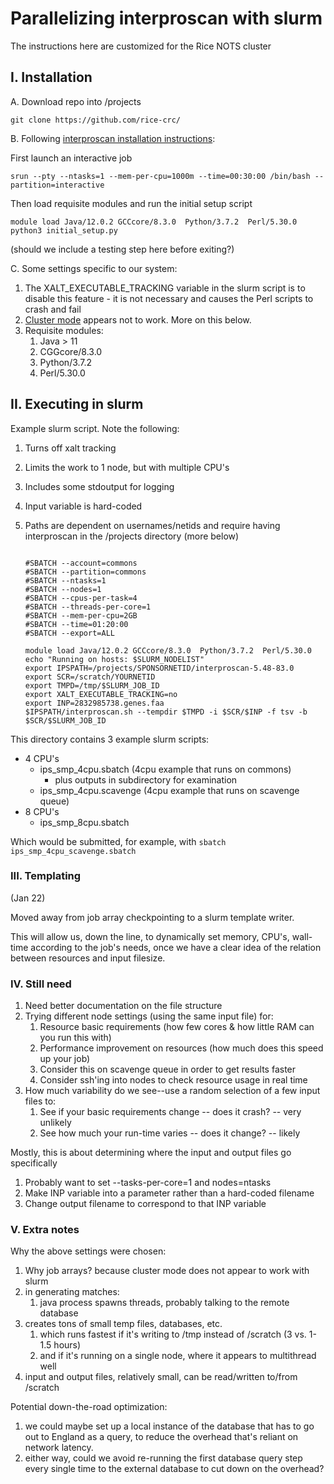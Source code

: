 # Parallelizing interproscan with slurm

The instructions here are customized for the Rice NOTS cluster

## I. Installation

A. Download repo into /projects

    git clone https://github.com/rice-crc/
    
B. Following [interproscan installation instructions](https://interproscan-docs.readthedocs.io/en/latest/UserDocs.html?highlight=initial_setup.py):

First launch an interactive job

    srun --pty --ntasks=1 --mem-per-cpu=1000m --time=00:30:00 /bin/bash --partition=interactive
    
Then load requisite modules and run the initial setup script

    module load Java/12.0.2 GCCcore/8.3.0  Python/3.7.2  Perl/5.30.0 
    python3 initial_setup.py    

(should we include a testing step here before exiting?)

C. Some settings specific to our system:

1. The XALT_EXECUTABLE_TRACKING variable in the slurm script is to disable this feature - it is not necessary and causes the Perl scripts to crash and fail
1. [Cluster mode](https://interproscan-docs.readthedocs.io/en/latest/ImprovingPerformance.html?highlight=cluster%20mode#running-interproscan-in-cluster-mode) appears not to work. More on this below.
1. Requisite modules:
   1. Java > 11
   1. CGGcore/8.3.0
   1. Python/3.7.2
   1. Perl/5.30.0

## II. Executing in slurm

Example slurm script. Note the following:

1. Turns off xalt tracking
1. Limits the work to 1 node, but with multiple CPU's
1. Includes some stdoutput for logging
1. Input variable is hard-coded
1. Paths are dependent on usernames/netids and require having interproscan in the /projects directory (more below)

	```#!/bin/sh

	#SBATCH --account=commons
	#SBATCH --partition=commons
	#SBATCH --ntasks=1
	#SBATCH --nodes=1
	#SBATCH --cpus-per-task=4
	#SBATCH --threads-per-core=1
	#SBATCH --mem-per-cpu=2GB
	#SBATCH --time=01:20:00
	#SBATCH --export=ALL

	module load Java/12.0.2 GCCcore/8.3.0  Python/3.7.2  Perl/5.30.0 
	echo "Running on hosts: $SLURM_NODELIST"
	export IPSPATH=/projects/SPONSORNETID/interproscan-5.48-83.0
	export SCR=/scratch/YOURNETID
	export TMPD=/tmp/$SLURM_JOB_ID
	export XALT_EXECUTABLE_TRACKING=no
	export INP=2832985738.genes.faa
	$IPSPATH/interproscan.sh --tempdir $TMPD -i $SCR/$INP -f tsv -b $SCR/$SLURM_JOB_ID

This directory contains 3 example slurm scripts:
* 4 CPU's
   * ips_smp_4cpu.sbatch (4cpu example that runs on commons)
      * plus outputs in subdirectory for examination
   * ips_smp_4cpu.scavenge (4cpu example that runs on scavenge queue)
* 8 CPU's
   * ips_smp_8cpu.sbatch

Which would be submitted, for example, with `sbatch ips_smp_4cpu_scavenge.sbatch`

### III. Templating
(Jan 22)

Moved away from job array checkpointing to a slurm template writer.

This will allow us, down the line, to dynamically set memory, CPU's, wall-time according to the job's needs, once we have a clear idea of the relation between resources and input filesize.
			
### IV. Still need
	
1. Need better documentation on the file structure
1. Trying different node settings (using the same input file) for:
   1. Resource basic requirements (how few cores & how little RAM can you run this with)
   1. Performance improvement on resources (how much does this speed up your job)
   1. Consider this on scavenge queue in order to get results faster
   1. Consider ssh'ing into nodes to check resource usage in real time
1. How much variability do we see--use a random selection of a few input files to:
   1. See if your basic requirements change -- does it crash? -- very unlikely
   1. See how much your run-time varies -- does it change? -- likely

Mostly, this is about determining where the input and output files go specifically

1. Probably want to set --tasks-per-core=1 and nodes=ntasks
1. Make INP variable into a parameter rather than a hard-coded filename
1. Change output filename to correspond to that INP variable

### V. Extra notes

Why the above settings were chosen:

1. Why job arrays? because cluster mode does not appear to work with slurm
1. in generating matches:
   1. java process spawns threads, probably talking to the remote database
1. creates tons of small temp files, databases, etc.
   1. which runs fastest if it's writing to /tmp instead of /scratch (3 vs. 1-1.5 hours)
   1. and if it's running on a single node, where it appears to multithread well
1. input and output files, relatively small, can be read/written to/from /scratch

Potential down-the-road optimization:

1. we could maybe set up a local instance of the database that has to go out to England as a query, to reduce the overhead that's reliant on network latency.
1. either way, could we avoid re-running the first database query step every single time to the external database to cut down on the overhead?
